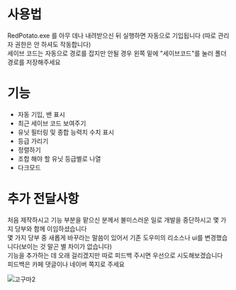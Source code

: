 # 사용법
RedPotato.exe 를 아무 데나 내려받으신 뒤 실행하면 자동으로 기입됩니다 (따로 관리자 권한은 안 하셔도 작동합니다)  
세이브 코드는 자동으로 경로를 잡지만 안될 경우 왼쪽 밑에 "세이브코드"를 눌러 폴더 경로를 저장해주세요  

# 기능
- 자동 기입, 밴 표시
- 최근 세이브 코드 보여주기
- 유닛 필터링 및 종합 능력치 수치 표시
- 등급 가리기
- 정렬하기
- 조합 해야 할 유닛 등급별로 나열
- 다크모드

# 추가 전달사항
처음 제작하시고 기능 부분을 맡으신 분께서 불미스러운 일로 개발을 중단하시고 몇 가지 당부와 함께 이임하셨습니다  
몇 가지 당부 중 새롭게 바꾸라는 말씀이 있어서 기존 도우미의 리소스나 ui를 변경했습니다(보이는 것 말곤 별 차이가 없습니다)  
기능을 추가하는 데 오래 걸리겠지만 따로 피드백 주시면 우선으로 시도해보겠습니다  
피드백은 카페 댓글이나 네이버 쪽지로 주세요

![고구마2](https://github.com/red-potatoes/RedPotato/assets/143252694/4a1278ec-fb7e-48bc-ad92-c5b54be67bcb)
